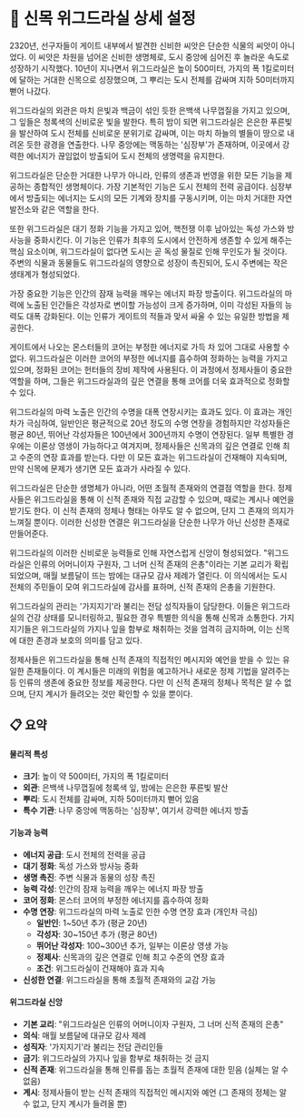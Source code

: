 # 🌳 신목 위그드라실 상세 설정

2320년, 선구자들이 게이트 내부에서 발견한 신비한 씨앗은 단순한 식물의 씨앗이 아니었다. 이 씨앗은 차원을 넘어온 신비한 생명체로, 도시 중앙에 심어진 후 놀라운 속도로 성장하기 시작했다. 10년이 지나면서 위그드라실은 높이 500미터, 가지의 폭 1킬로미터에 달하는 거대한 신목으로 성장했으며, 그 뿌리는 도시 전체를 감싸며 지하 50미터까지 뻗어 나갔다.

위그드라실의 외관은 마치 은빛과 백금이 섞인 듯한 은백색 나무껍질을 가지고 있으며, 그 잎들은 청록색의 신비로운 빛을 발한다. 특히 밤이 되면 위그드라실은 은은한 푸른빛을 발산하여 도시 전체를 신비로운 분위기로 감싸며, 이는 마치 하늘의 별들이 땅으로 내려온 듯한 광경을 연출한다. 나무 중앙에는 맥동하는 '심장부'가 존재하며, 이곳에서 강력한 에너지가 끊임없이 방출되어 도시 전체의 생명력을 유지한다.

위그드라실은 단순한 거대한 나무가 아니라, 인류의 생존과 번영을 위한 모든 기능을 제공하는 종합적인 생명체이다. 가장 기본적인 기능은 도시 전체의 전력 공급이다. 심장부에서 방출되는 에너지는 도시의 모든 기계와 장치를 구동시키며, 이는 마치 거대한 자연 발전소와 같은 역할을 한다.

또한 위그드라실은 대기 정화 기능을 가지고 있어, 핵전쟁 이후 남아있는 독성 가스와 방사능을 중화시킨다. 이 기능은 인류가 최후의 도시에서 안전하게 생존할 수 있게 해주는 핵심 요소이며, 위그드라실이 없다면 도시는 곧 독성 물질로 인해 무인도가 될 것이다. 주변의 식물과 동물들도 위그드라실의 영향으로 성장이 촉진되어, 도시 주변에는 작은 생태계가 형성되었다.

가장 중요한 기능은 인간의 잠재 능력을 깨우는 에너지 파장 방출이다. 위그드라실의 마력에 노출된 인간들은 각성자로 변이할 가능성이 크게 증가하며, 이미 각성된 자들의 능력도 대폭 강화된다. 이는 인류가 게이트의 적들과 맞서 싸울 수 있는 유일한 방법을 제공한다.

게이트에서 나오는 몬스터들의 코어는 부정한 에너지로 가득 차 있어 그대로 사용할 수 없다. 위그드라실은 이러한 코어의 부정한 에너지를 흡수하여 정화하는 능력을 가지고 있으며, 정화된 코어는 헌터들의 장비 제작에 사용된다. 이 과정에서 정제사들이 중요한 역할을 하며, 그들은 위그드라실과의 깊은 연결을 통해 코어를 더욱 효과적으로 정화할 수 있다.

위그드라실의 마력 노출은 인간의 수명을 대폭 연장시키는 효과도 있다. 이 효과는 개인차가 극심하여, 일반인은 평균적으로 20년 정도의 수명 연장을 경험하지만 각성자들은 평균 80년, 뛰어난 각성자들은 100년에서 300년까지 수명이 연장된다. 일부 특별한 경우에는 이론상 영생이 가능하다고 여겨지며, 정제사들은 신목과의 깊은 연결로 인해 최고 수준의 연장 효과를 받는다. 다만 이 모든 효과는 위그드라실이 건재해야 지속되며, 만약 신목에 문제가 생기면 모든 효과가 사라질 수 있다.

위그드라실은 단순한 생명체가 아니라, 어떤 초월적 존재와의 연결점 역할을 한다. 정제사들은 위그드라실을 통해 이 신적 존재와 직접 교감할 수 있으며, 때로는 계시나 예언을 받기도 한다. 이 신적 존재의 정체나 형태는 아무도 알 수 없으며, 단지 그 존재의 의지가 느껴질 뿐이다. 이러한 신성한 연결은 위그드라실을 단순한 나무가 아닌 신성한 존재로 만들어준다.

위그드라실의 이러한 신비로운 능력들로 인해 자연스럽게 신앙이 형성되었다. "위그드라실은 인류의 어머니이자 구원자, 그 너머 신적 존재의 은총"이라는 기본 교리가 확립되었으며, 매월 보름달이 뜨는 밤에는 대규모 감사 제례가 열린다. 이 의식에서는 도시 전체의 주민들이 모여 위그드라실에 감사를 표하며, 신적 존재의 은총을 기원한다.

위그드라실의 관리는 '가지지기'라 불리는 전담 성직자들이 담당한다. 이들은 위그드라실의 건강 상태를 모니터링하고, 필요한 경우 특별한 의식을 통해 신목과 소통한다. 가지지기들은 위그드라실의 가지나 잎을 함부로 채취하는 것을 엄격히 금지하며, 이는 신목에 대한 존경과 보호의 의미를 담고 있다.

정제사들은 위그드라실을 통해 신적 존재의 직접적인 메시지와 예언을 받을 수 있는 유일한 존재들이다. 이 계시들은 미래의 위험을 예고하거나 새로운 정제 기법을 알려주는 등 인류의 생존에 중요한 정보를 제공한다. 다만 이 신적 존재의 정체나 목적은 알 수 없으며, 단지 계시가 들려오는 것만 확인할 수 있을 뿐이다.

## 📋 요약

#### 물리적 특성

- **크기**: 높이 약 500미터, 가지의 폭 1킬로미터
- **외관**: 은백색 나무껍질에 청록색 잎, 밤에는 은은한 푸른빛 발산
- **뿌리**: 도시 전체를 감싸며, 지하 50미터까지 뻗어 있음
- **특수 기관**: 나무 중앙에 맥동하는 '심장부', 여기서 강력한 에너지 방출

#### 기능과 능력

- **에너지 공급**: 도시 전체의 전력을 공급
- **대기 정화**: 독성 가스와 방사능 중화
- **생명 촉진**: 주변 식물과 동물의 성장 촉진
- **능력 각성**: 인간의 잠재 능력을 깨우는 에너지 파장 방출
- **코어 정화**: 몬스터 코어의 부정한 에너지를 흡수하여 정화
- **수명 연장**: 위그드라실의 마력 노출로 인한 수명 연장 효과 (개인차 극심)
  - **일반인**: 1~50년 추가 (평균 20년)
  - **각성자**: 30~150년 추가 (평균 80년)
  - **뛰어난 각성자**: 100~300년 추가, 일부는 이론상 영생 가능
  - **정제사**: 신목과의 깊은 연결로 인해 최고 수준의 연장 효과
  - **조건**: 위그드라실이 건재해야 효과 지속
- **신성한 연결**: 위그드라실을 통해 초월적 존재와의 교감 가능

#### 위그드라실 신앙

- **기본 교리**: "위그드라실은 인류의 어머니이자 구원자, 그 너머 신적 존재의 은총"
- **의식**: 매월 보름달에 대규모 감사 제례
- **성직자**: '가지지기'라 불리는 전담 관리인들
- **금기**: 위그드라실의 가지나 잎을 함부로 채취하는 것 금지
- **신적 존재**: 위그드라실을 통해 인류를 돕는 초월적 존재에 대한 믿음 (실체는 알 수 없음)
- **계시**: 정제사들이 받는 신적 존재의 직접적인 메시지와 예언 (그 존재의 정체는 알 수 없고, 단지 계시가 들려올 뿐)
